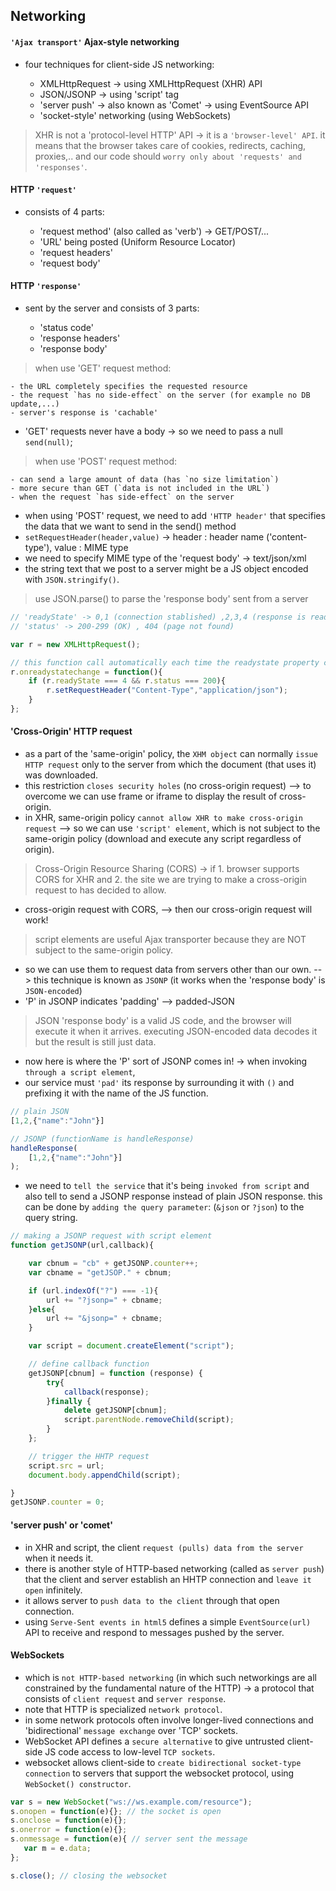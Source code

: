 ## Networking

#### `'Ajax transport'` Ajax-style networking

* four techniques for client-side JS networking:

    - XMLHttpRequest -> using XMLHttpRequest (XHR) API
    - JSON/JSONP -> using 'script' tag
    - 'server push' -> also known as 'Comet' -> using EventSource API
    - 'socket-style' networking (using WebSockets)

> XHR is not a 'protocol-level HTTP' API -> it is a `'browser-level' API`. it means that the browser takes care of cookies, redirects, caching, proxies,.. and our code should `worry only about 'requests' and 'responses'`.

#### HTTP `'request'`

* consists of 4 parts:

    - 'request method' (also called as 'verb') -> GET/POST/...
    - 'URL' being posted (Uniform Resource Locator)
    - 'request headers'
    - 'request body'

#### HTTP `'response'`

* sent by the server and consists of 3 parts:

    - 'status code'
    - 'response headers'
    - 'response body'

> when use 'GET' request method:

    - the URL completely specifies the requested resource
    - the request `has no side-effect` on the server (for example no DB update,...)
    - server's response is 'cachable'

* 'GET' requests never have a body -> so we need to pass a null `send(null)`;

> when use 'POST' request method:

    - can send a large amount of data (has `no size limitation`)
    - more secure than GET (`data is not included in the URL`)
    - when the request `has side-effect` on the server

* when using 'POST' request, we need to add `'HTTP header'` that specifies the data that we want to send in the send() method
* `setRequestHeader(header,value)` -> header : header name ('content-type'), value : MIME type
* we need to specify MIME type of the 'request body' -> text/json/xml
* the string text that we post to a server might be a JS object encoded with `JSON.stringify()`.

> use JSON.parse() to parse the 'response body' sent from a server

```js
// 'readyState' -> 0,1 (connection stablished) ,2,3,4 (response is ready)
// 'status' -> 200-299 (OK) , 404 (page not found)

var r = new XMLHttpRequest();

// this function call automatically each time the readystate property changes
r.onreadystatechange = function(){
    if (r.readyState === 4 && r.status === 200){
        r.setRequestHeader("Content-Type","application/json");
    }
};
```

#### 'Cross-Origin' HTTP request

* as a part of the 'same-origin' policy, the `XHM object` can normally `issue HTTP request` only to the server from which the document (that uses it) was downloaded.
* this restriction `closes security holes` (no cross-origin request) --> to overcome we can use frame or iframe to display the result of cross-origin.
* in XHR, same-origin policy `cannot allow XHR to make cross-origin request` --> so we can use `'script' element`, which is not subject to the same-origin policy (download and execute any script regardless of origin).

> Cross-Origin Resource Sharing (CORS) -> if 1. browser supports CORS for XHR and 2. the site we are trying to make a cross-origin request to has decided to allow.

* cross-origin request with CORS, --> then our cross-origin request will work!

> script elements are useful Ajax transporter because they are NOT subject to the same-origin policy.

* so we can use them to request data from servers other than our own. --> this technique is known as `JSONP` (it works when the 'response body' is `JSON-encoded`)
* 'P' in JSONP indicates 'padding' --> padded-JSON

> JSON 'response body' is a valid JS code, and the browser will execute it when it arrives. executing JSON-encoded data decodes it but the result is still just data.

* now here is where the 'P' sort of JSONP comes in! -> when invoking `through a script element`,
* our service must `'pad'` its response by surrounding it with `()` and prefixing it with the name of the JS function.

```js
// plain JSON
[1,2,{"name":"John"}]

// JSONP (functionName is handleResponse)
handleResponse(
    [1,2,{"name":"John"}]
);
```

* we need to `tell the service` that it's being `invoked from script` and also tell to send a JSONP response instead of plain JSON response. this can be done by `adding the query parameter`: (`&json` or `?json`) to the query string.

```js
// making a JSONP request with script element
function getJSONP(url,callback){

    var cbnum = "cb" + getJSONP.counter++;
    var cbname = "getJSOP." + cbnum;

    if (url.indexOf("?") === -1){
        url += "?jsonp=" + cbname;
    }else{
        url += "&jsonp=" + cbname;
    }

    var script = document.createElement("script");

    // define callback function
    getJSONP[cbnum] = function (response) {
        try{
            callback(response);
        }finally {
            delete getJSONP[cbnum];
            script.parentNode.removeChild(script);
        }
    };

    // trigger the HHTP request
    script.src = url;
    document.body.appendChild(script);

}
getJSONP.counter = 0;
```

#### 'server push' or 'comet'

* in XHR and script, the client `request (pulls) data from the server` when it needs it.
* there is another style of HTTP-based networking (called as `server push`) that the client and server establish an HHTP connection and `leave it open` infinitely.
* it allows server to `push data to the client` through that open connection.
* using `Serve-Sent events in html5` defines a simple `EventSource(url)` API to receive and respond to messages pushed by the server.

#### WebSockets

* which is `not HTTP-based networking` (in which such networkings are all constrained by the fundamental nature of the HTTP) -> a protocol that consists of `client request` and `server response`.
* note that HTTP is specialized `network protocol`.
* in some network protocols often involve longer-lived connections and 'bidirectional' `message exchange` over 'TCP' sockets.
* WebSocket API defines a `secure alternative` to give untrusted client-side JS code access to low-level `TCP sockets`.
* websocket allows client-side to `create bidirectional socket-type connection` to servers that support the websocket protocol, using `WebSocket() constructor`.

```js
var s = new WebSocket("ws://ws.example.com/resource");
s.onopen = function(e){}; // the socket is open
s.onclose = function(e){};
s.onerror = function(e){};
s.onmessage = function(e){ // server sent the message
   var m = e.data;
};

s.close(); // closing the websocket
```
